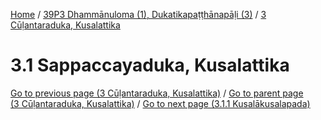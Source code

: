 
[Home](/) / [39P3 Dhammānuloma (1), Dukatikapaṭṭhānapāḷi (3)](../../39P3.md) / [3 Cūḷantaraduka, Kusalattika](../3.md)

# 3.1 Sappaccayaduka, Kusalattika


[Go to previous page (3 Cūḷantaraduka, Kusalattika)](../3.md) / [Go to parent page (3 Cūḷantaraduka, Kusalattika)](../3.md) / [Go to next page (3.1.1 Kusalākusalapada)](3.1/3.1.1.md)



